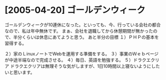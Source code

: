 # [2005-04-20] ゴールデンウィーク


ゴールデンウィークが10連休になった。といっても、今、行っている会社の都合なので、私は年中無休です。
まぁ、会社を退職してから休憩期間が無かったので、半分くらいは休息にあてようと思う。
あと半分の目標
１）ＰＨＰの基本を習得する。

２）家のＬinuxノートでWebを運用する準備をする。
３）事業のＷｅｂページが中途半端なので完成させる。
４）毎日、英語を勉強する。
５）ドラクエクリア
ドラクエクリアは無理そうな気がしますが、1日10時間以上寝ないようにしたいと思います。

